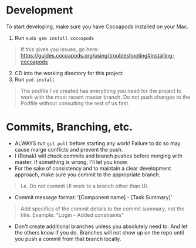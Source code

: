 # Development
To start developing, make sure you have Cocoapods installed on your Mac. 
1. Run `sudo gem install cocoapods`
> If this gives you issues, go here: https://guides.cocoapods.org/using/troubleshooting#installing-cocoapods
2. CD into the working directory for this project
3. Run `pod install`
> The podfile I've created has everything you need for the project to work with the most recent master branch. Do not push changes to the Podfile without consulting the rest of us first. 

# Commits, Branching, etc.
- ALWAYS run `git pull` before starting any work! Failure to do so may cause marge conflicts and prevent the push. 
- I (Ronak) will check commits and branch pushes before merging with master. If something is wrong, I'll let you know.
- For the sake of consistency and to maintain a clear development approach, make sure you commit to the appropriate branch.
> I.e. Do not commit UI work to a branch other than UI. 
- Commit message format: '[Component name] - [Task Summary]'
> Add specifics of the commit details to the commit summary, not the title.
> Example: "Login - Added constraints"
- Don't create additional branches unless you absolutely need to. And let the others know if you do. Branches will not show up on the repo until you push a commit from that branch locally. 

